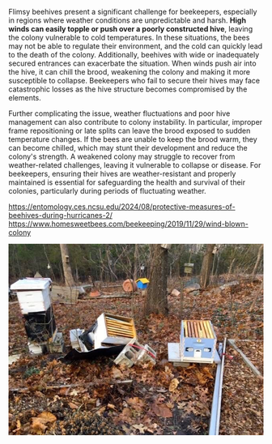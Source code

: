 Flimsy beehives present a significant challenge for beekeepers, especially in regions where weather conditions are unpredictable and harsh. **High winds can easily topple or push over a poorly constructed hive**, leaving the colony vulnerable to cold temperatures. In these situations, the bees may not be able to regulate their environment, and the cold can quickly lead to the death of the colony. Additionally, beehives with wide or inadequately secured entrances can exacerbate the situation. When winds push air into the hive, it can chill the brood, weakening the colony and making it more susceptible to collapse. Beekeepers who fail to secure their hives may face catastrophic losses as the hive structure becomes compromised by the elements.

Further complicating the issue, weather fluctuations and poor hive management can also contribute to colony instability. In particular, improper frame repositioning or late splits can leave the brood exposed to sudden temperature changes. If the bees are unable to keep the brood warm, they can become chilled, which may stunt their development and reduce the colony's strength. A weakened colony may struggle to recover from weather-related challenges, leaving it vulnerable to collapse or disease. For beekeepers, ensuring their hives are weather-resistant and properly maintained is essential for safeguarding the health and survival of their colonies, particularly during periods of fluctuating weather.

https://entomology.ces.ncsu.edu/2024/08/protective-measures-of-beehives-during-hurricanes-2/
https://www.homesweetbees.com/beekeeping/2019/11/29/wind-blown-colony

![](img/Pasted%20image%2020241129141028.png)